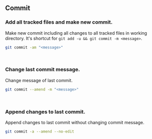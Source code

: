 ## Commit

### Add all tracked files and make new commit.
Make new commit including all changes to all tracked files in working directory. It's shortcut for `git add -u && git commit -m <message>`.
```sh
git commit -am "<message>"
```
<br />

### Change last commit message.
Change message of last commit.
```sh
git commit --amend -m "<message>"
```
<br />

### Append changes to last commit.
Append changes to last commit without changing commit message.
```sh
git commit -a --amend --no-edit
```
